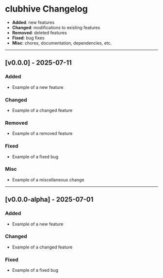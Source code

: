 # clubhive Changelog

- **Added**: new features
- **Changed**: modifications to existing features
- **Removed**: deleted features
- **Fixed**: bug fixes
- **Misc**: chores, documentation, dependencies, etc.

---

## [v0.0.0] - 2025-07-11

### Added

- Example of a new feature

### Changed

- Example of a changed feature

### Removed

- Example of a removed feature

### Fixed

- Example of a fixed bug

### Misc

- Example of a miscellaneous change

---

## [v0.0.0-alpha] - 2025-07-01

### Added

- Example of a new feature

### Changed

- Example of a changed feature

### Fixed

- Example of a fixed bug
